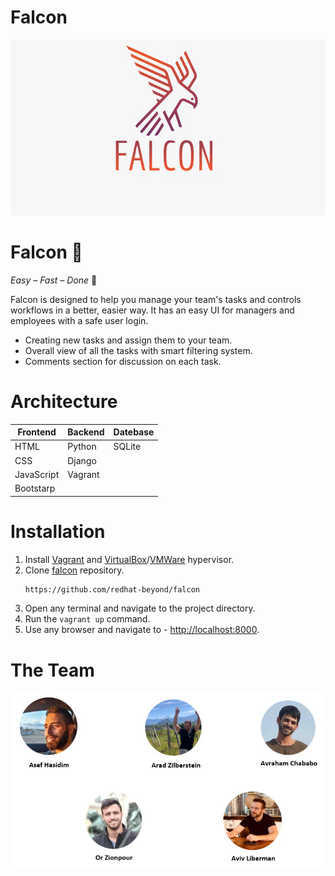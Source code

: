 



# Falcon

![LOGO](./Resources/LOGO.jpeg)



# Falcon 🦅 
*Easy – Fast – Done* :muscle:	

Falcon is designed to help you manage your team's tasks and controls workflows in a better, easier way. It has an easy UI for managers and employees with a safe user login.
- Creating new tasks and assign them to your team.
- Overall view of all the tasks with smart filtering system.
- Comments section for discussion on each task.


# Architecture

| Frontend      | Backend      | Datebase      |
| ------------- | ------------- | ------------- |
| HTML          | Python        | SQLite        |
| CSS           | Django        |  
| JavaScript    | Vagrant       |
| Bootstarp     |


# Installation

1. Install [Vagrant](https://www.vagrantup.com/) and [VirtualBox](https://www.virtualbox.org/)/[VMWare](https://www.vmware.com/) hypervisor.
2. Clone [falcon](https://github.com/beyond-io/falcon) repository.
   ```sh
   https://github.com/redhat-beyond/falcon
   ```
3. Open any terminal and navigate to the project directory.
4. Run the `vagrant up` command.
5. Use any browser and navigate to - [http://localhost:8000](http://localhost:8000).

# The Team
![OurTeam](./Resources/OurTeam.jpeg)
